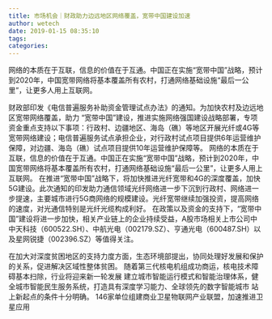 ```yaml
---
title: 市场机会｜财政助力边远地区网络覆盖，宽带中国建设加速
author: wetech
date: 2019-01-15 08:35:10
tags: 
categories: 
---
```

网络的本质在于互联，信息的价值在于互通。中国正在实施“宽带中国”战略，预计到2020年，中国宽带网络将基本覆盖所有农村，打通网络基础设施“最后一公里”，让更多人用上互联网。
<!-- more -->
财政部印发《电信普遍服务补助资金管理试点办法》的通知。为加快农村及边远地区宽带网络覆盖，助力 “宽带中国”建设，推进实施网络强国建设战略部署，专项资金重点支持以下事项：行政村、边疆地区、海岛（礁）等地区开展光纤或4G等宽带网络建设；电信普遍服务试点承担企业，对行政村试点项目提供6年运营维护保障，对边疆、海岛（礁）试点项目提供10年运营维护保障等。
网络的本质在于互联，信息的价值在于互通。中国正在实施“宽带中国”战略，预计到2020年，中国宽带网络将基本覆盖所有农村，打通网络基础设施“最后一公里”，让更多人用上互联网。
在推进“宽带中国”战略下，将加快推进光纤宽带和4G的深度覆盖，加快5G建设。此次通知的印发助力通信领域光纤网络进一步下沉到行政村、网络进一步提速，主要城市进行5G商网络的规模建设。光纤宽带继续加强投资，提高网络的速度，对光通信特别是光纤光缆构成利好。
在政策以及资金的支持下，“宽带中国”建设将进一步加快，相关产业链上的企业持续受益，A股市场相关上市公司中中天科技（600522.SH）、中航光电（002179.SZ）、亨通光电（600487.SH）以及星网锐捷（002396.SZ）等值得关注。
 
 
在加大对深度贫困地区的支持力度方面，生态环境部提出，协同处理好发展和保护的关系，促进解决区域性整体贫困。
随着第三代核电机组成功商运，核电技术障碍基本扫除，行业将迎来新一轮发展
建立城市智能运行模式和智能治理体系，健全城市智能民生服务系统，打造具有深度学习能力、全球领先的数字智能城市
站上新起点的条件十分明确。
146家单位组建商业卫星物联网产业联盟，加速推进卫星应用
